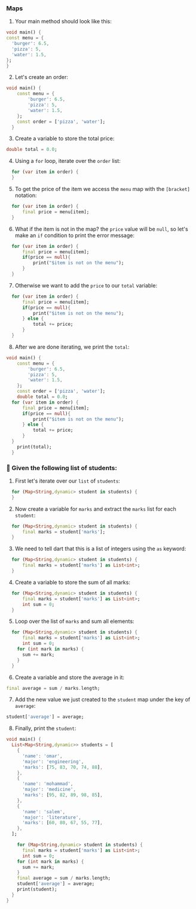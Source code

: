 ### Maps

1. Your main method should look like this:

```dart
void main() {
const menu = {
  'burger': 6.5,
  'pizza': 5,
  'water': 1.5,
};
}
```

2. Let's create an order:

```dart
void main() {
    const menu = {
        'burger': 6.5,
        'pizza': 5,
        'water': 1.5,
    };
    const order = ['pizza', 'water'];
  }
```

3. Create a variable to store the total price:

```dart
double total = 0.0;
```

4. Using a `for` loop, iterate over the `order` list:

```dart
  for (var item in order) {
  }
```

5. To get the price of the item we access the `menu` map with the `[bracket]` notation:

```dart
  for (var item in order) {
      final price = menu[item];
  }
```

6. What if the item is not in the map? the `price` value will be `null`, so let's make an `if` condition to print the error message:

```dart
  for (var item in order) {
      final price = menu[item];
      if(price == null){
          print("$item is not on the menu");
      }
  }
```

7. Otherwise we want to add the `price` to our `total` variable:

```dart
  for (var item in order) {
      final price = menu[item];
      if(price == null){
          print("$item is not on the menu");
      } else {
          total += price;
      }
  }
```

8. After we are done iterating, we print the `total`:

```dart
void main() {
    const menu = {
        'burger': 6.5,
        'pizza': 5,
        'water': 1.5,
    };
    const order = ['pizza', 'water'];
    double total = 0.0;
  for (var item in order) {
      final price = menu[item];
      if(price == null){
          print("$item is not on the menu");
      } else {
          total += price;
      }
  }
    print(total);
  }
```

### 🍋 Given the following list of students:

1. First let's iterate over our `list` of `students`:

```dart
  for (Map<String,dynamic> student in students) {
  }
```

2. Now create a variable for `marks` and extract the `marks` list for each `student`:

```dart
  for (Map<String,dynamic> student in students) {
      final marks = student['marks'];
  }
```

3. We need to tell dart that this is a list of integers using the `as` keyword:

```dart
  for (Map<String,dynamic> student in students) {
      final marks = student['marks'] as List<int>;
  }
```

4. Create a variable to store the sum of all marks:

```dart
  for (Map<String,dynamic> student in students) {
      final marks = student['marks'] as List<int>;
      int sum = 0;
  }
```

5. Loop over the list of `marks` and sum all elements:

```dart
  for (Map<String,dynamic> student in students) {
      final marks = student['marks'] as List<int>;
      int sum = 0;
    for (int mark in marks) {
      sum += mark;
    }
  }
```

6. Create a variable and store the average in it:

```dart
final average = sum / marks.length;
```

7. Add the new value we just created to the `student` map under the key of `average`:

```dart
student['average'] = average;
```

8. Finally, print the `student`:

```dart
void main() {
  List<Map<String,dynamic>> students = [
    {
      'name': 'omar',
      'major': 'engineering',
      'marks': [75, 83, 70, 74, 88],
    },
    {
      'name': 'mohammad',
      'major': 'medicine',
      'marks': [95, 82, 89, 98, 85],
    },
    {
      'name': 'salem',
      'major': 'literature',
      'marks': [60, 80, 67, 55, 77],
    },
  ];

    for (Map<String,dynamic> student in students) {
      final marks = student['marks'] as List<int>;
      int sum = 0;
    for (int mark in marks) {
      sum += mark;
    }
    final average = sum / marks.length;
    student['average'] = average;
    print(student);
  }
}
```
